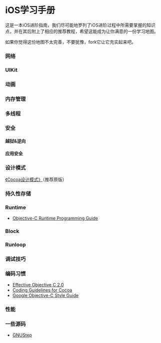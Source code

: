 # iOS学习手册

这是一本iOS进阶指南，我们尽可能地罗列了iOS进阶过程中所需要掌握的知识点，并在其后附上了相应的推荐教程，希望这能成为让你满意的一份学习地图。

如果你觉得这份地图不太完善，不要犹豫，fork它让它充实起来吧。

### 网络

### UIKit

### 动画

### 内存管理

### 多线程

### 安全
#### 越狱&逆向
#### 应用安全

### 设计模式
[《Cocoa设计模式》](http://book.douban.com/subject/5323430/)（推荐原版）

### 持久性存储

### Runtime
* [Objective-C Runtime Programming Guide](https://developer.apple.com/library/mac/documentation/Cocoa/Conceptual/ObjCRuntimeGuide/Introduction/Introduction.html)

### Block

### Runloop

### 调试技巧

### 编码习惯
* [Effective Objective C 2.0](http://book.douban.com/subject/25829244/)
* [Coding Guidelines for Cocoa](https://developer.apple.com/library/mac/documentation/Cocoa/Conceptual/CodingGuidelines/CodingGuidelines.html)
* [Google Objective-C Style Guide](http://google-styleguide.googlecode.com/svn/trunk/objcguide.xml)

### 性能

### 一些源码
* [GNUStep](http://www.gnustep.org/)


